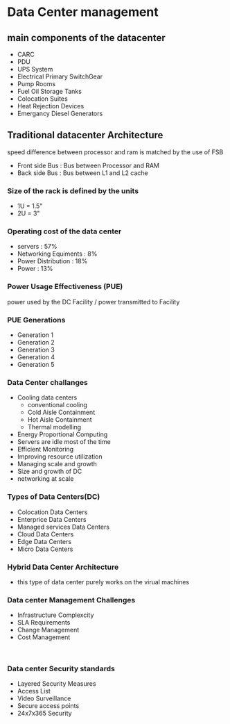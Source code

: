 # Data Center management

## main components of the datacenter
* CARC
* PDU
* UPS System
* Electrical Primary SwitchGear
* Pump Rooms
* Fuel Oil Storage Tanks
* Colocation Suites
* Heat Rejection Devices
* Emergancy Diesel Generators

## Traditional datacenter Architecture
speed difference between processor and ram is matched by the use
of FSB
* Front side Bus : Bus between Processor and RAM
* Back side Bus : Bus between L1 and L2 cache

### Size of the rack is defined by the units
* 1U = 1.5"
* 2U = 3"

### Operating cost of the data center
* servers : 57%
* Networking Equiments : 8%
* Power Distribution : 18%
* Power : 13%

### Power Usage Effectiveness (PUE)

power used by the DC Facility / power transmitted to Facility

### PUE Generations 
* Generation 1
* Generation 2
* Generation 3
* Generation 4
* Generation 5


### Data Center challanges
* Cooling data centers
    * conventional cooling
    * Cold Aisle Containment
    * Hot Aisle Containment
    * Thermal modelling  
* Energy Proportional Computing 
* Servers are idle most of the time
* Efficient Monitoring
* Improving resource utilization
* Managing scale and growth
* Size and growth of DC
* networking at scale 


### Types of Data Centers(DC)
* Colocation Data Centers
* Enterprice Data Centers
* Managed services Data Centers
* Cloud Data Centers
* Edge Data Centers
* Micro Data Centers

### Hybrid Data Center Architecture
* this type of data center purely works on the virual machines

### Data center Management Challenges
* Infrastructure Complexcity
* SLA Requirements
* Change Management
* Cost Management   
  
<br>

### Data center Security standards
* Layered Security Measures
* Access List
* Video Surveillance
* Secure access points
* 24x7x365 Security











